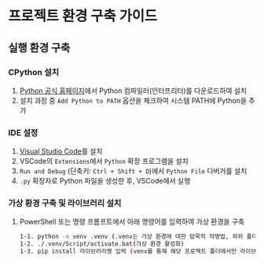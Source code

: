 # 프로젝트 환경 구축 가이드

## 실행 환경 구축

### CPython 설치
1. [Python 공식 홈페이지](https://www.python.org)에서 Python 컴파일러(인터프리터)를 다운로드하여 설치
2. 설치 과정 중 `Add Python to PATH` 옵션을 체크하여 시스템 PATH에 Python을 추가

### IDE 설정
1. [Visual Studio Code](https://code.visualstudio.com)를 설치
2. VSCode의 `Extensions`에서 `Python` 확장 프로그램을 설치
3. `Run and Debug` (단축키: `Ctrl + Shift + D`)에서 `Python File` 디버거를 설치
4. `.py` 확장자로 Python 파일을 생성한 후, VSCode에서 실행

### 가상 환경 구축 및 라이브러리 설치

1. PowerShell 또는 명령 프롬프트에서 아래 명령어를 입력하여 가상 환경을 구축
   ```bash
   1-1. python -m venv .venv (.venv는 가상 환경에 대한 암묵적 작명법, 하위 폴더 생성 후 가상 환경 구축)
   1-2. ./.venv/Script/activate.bat(가상 환경 활성화)
   1-3. pip install 라이브러리명 입력 (venv를 통해 해당 프로젝트 폴더에서만 라이브러리가 설치되도록 설정)
